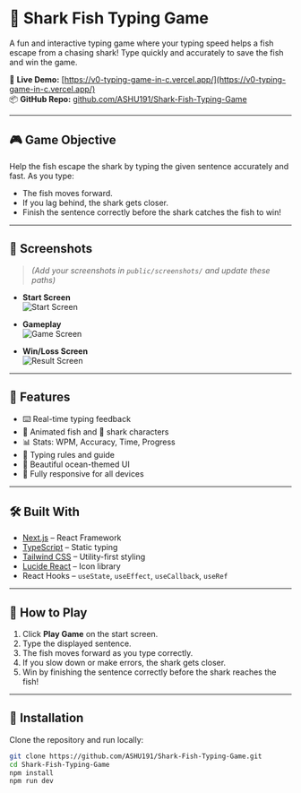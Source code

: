 # 🦈 Shark Fish Typing Game

A fun and interactive typing game where your typing speed helps a fish escape from a chasing shark! Type quickly and accurately to save the fish and win the game.

🔗 **Live Demo:** [https://v0-typing-game-in-c.vercel.app/](https://v0-typing-game-in-c.vercel.app/)  
📦 **GitHub Repo:** [github.com/ASHU191/Shark-Fish-Typing-Game](https://github.com/ASHU191/Shark-Fish-Typing-Game)

---

## 🎮 Game Objective

Help the fish escape the shark by typing the given sentence accurately and fast. As you type:
- The fish moves forward.
- If you lag behind, the shark gets closer.
- Finish the sentence correctly before the shark catches the fish to win!

---

## 📸 Screenshots

> *(Add your screenshots in `public/screenshots/` and update these paths)*

- **Start Screen**  
  ![Start Screen](public/screenshots/start.png)

- **Gameplay**  
  ![Game Screen](public/screenshots/gameplay.png)

- **Win/Loss Screen**  
  ![Result Screen](public/screenshots/result.png)

---

## 🚀 Features

- ⌨️ Real-time typing feedback
- 🐠 Animated fish and 🦈 shark characters
- 📊 Stats: WPM, Accuracy, Time, Progress
- 📜 Typing rules and guide
- 🌊 Beautiful ocean-themed UI
- 📱 Fully responsive for all devices

---

## 🛠️ Built With

- [Next.js](https://nextjs.org/) – React Framework
- [TypeScript](https://www.typescriptlang.org/) – Static typing
- [Tailwind CSS](https://tailwindcss.com/) – Utility-first styling
- [Lucide React](https://lucide.dev/) – Icon library
- React Hooks – `useState`, `useEffect`, `useCallback`, `useRef`

---

## 🧩 How to Play

1. Click **Play Game** on the start screen.
2. Type the displayed sentence.
3. The fish moves forward as you type correctly.
4. If you slow down or make errors, the shark gets closer.
5. Win by finishing the sentence correctly before the shark reaches the fish!

---

## 📁 Installation

Clone the repository and run locally:

```bash
git clone https://github.com/ASHU191/Shark-Fish-Typing-Game.git
cd Shark-Fish-Typing-Game
npm install
npm run dev
